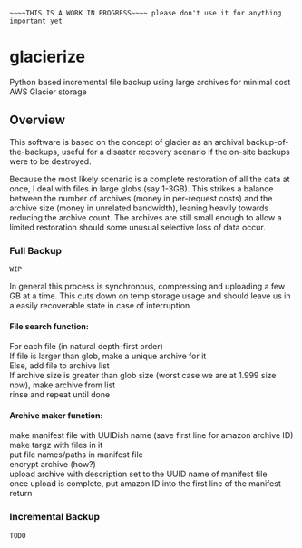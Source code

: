 `~~~~THIS IS A WORK IN PROGRESS~~~~ please don't use it for anything important yet`

# glacierize
Python based incremental file backup using large archives for minimal cost AWS Glacier storage

## Overview
This software is based on the concept of glacier as an archival backup-of-the-backups, useful for a disaster recovery scenario if the on-site backups were to be destroyed.

Because the most likely scenario is a complete restoration of all the data at once, I deal with files in large globs (say 1-3GB).  This strikes a balance between the number of archives (money in per-request costs) and the archive size (money in unrelated bandwidth), leaning heavily towards reducing the archive count.  The archives are still small enough to allow a limited restoration should some unusual selective loss of data occur.

### Full Backup
`WIP`

In general this process is synchronous, compressing and uploading a few GB at a time. This cuts down on temp storage usage and should leave us in a easily recoverable state in case of interruption.

#### File search function:
For each file (in natural depth-first order)  
If file is larger than glob, make a unique archive for it  
Else, add file to archive list  
If archive size is greater than glob size (worst case we are at 1.999 size now), make archive from list  
rinse and repeat until done


#### Archive maker function:
make manifest file with UUIDish name (save first line for amazon archive ID)  
make targz with files in it  
put file names/paths in manifest file  
encrypt archive (how?)  
upload archive with description set to the UUID name of manifest file  
once upload is complete, put amazon ID into the first line of the manifest  
return

### Incremental Backup

`TODO`
